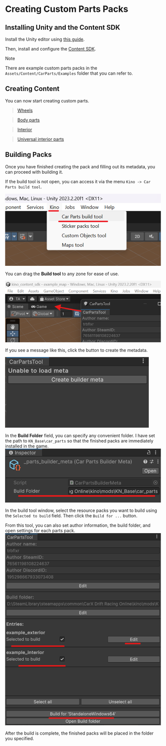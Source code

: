 ﻿# Creating Custom Parts Packs

## Installing Unity and the Content SDK

Install the Unity editor using [this guide](../UnityInstallation/UnityInstallation_EN.md).

Then, install and configure the [Content SDK](../ContentSDK/ContentSDKInstallation_EN.md).

> [!NOTE]  
> There are example custom parts packs in the `Assets/Content/CarParts/Examples` folder that you can refer to.

## Creating Content

You can now start creating custom parts.

> [Wheels](CustomWheels_EN.md)

> [Body parts](CustomExterior_EN.md)

> [Interior](CustomInterior_EN.md)

> [Universal interior parts](CustomUniversalInterior_EN.md)

## Building Packs

Once you have finished creating the pack and filling out its metadata, you can proceed with building it.

If the build tool is not open, you can access it via the menu `Kino -> Car Parts build tool`.

![parts_tool_open.png](../Images/CarParts/parts_tool_open.png)

You can drag the **Build tool** to any zone for ease of use.

![parts_tool_drag.png](../Images/CarParts/parts_tool_drag.png)

If you see a message like this, click the button to create the metadata.

![parts_tool_meta_create.png](../Images/CarParts/parts_tool_meta_create.png)

In the **Build Folder** field, you can specify any convenient folder. I have set the path to `KN_Base\car_parts` so that the finished packs are immediately installed in the game.
![parts_tool_meta_setup.png](../Images/CarParts/parts_tool_meta_setup.png)

In the build tool window, select the resource packs you want to build using the `Selected to build` field. Then click the `Build for ...` button.

From this tool, you can also set author information, the build folder, and open settings for each parts pack.
![parts_tool_main.png](../Images/CarParts/parts_tool_main.png)

After the build is complete, the finished packs will be placed in the folder you specified.
